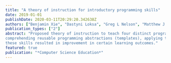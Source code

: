 ```yaml
---
title: "A theory of instruction for introductory programming skills"
date: 2019-01-01
publishDate: 2020-03-11T20:29:20.342638Z
authors: ["Benjamin Xie", "Dastyni Loksa", "Greg L Nelson", "Matthew J Davidson", "Dongsheng Dong", "Harrison Kwik", "Alex Hui Tan", "Leanne Hwa", "Min Li", "Amy J Ko"]
publication_types: ["2"]
abstract: "Proposed theory of instruction to teach four distinct programming skills incrementally: tracing, writing syntax,
comprehending reusable programming abstractions (templates), applying templates. Demonstrated that teaching
these skills resulted in improvement in certain learning outcomes."
featured: true
publication: "*Computer Science Education*"
---
```


